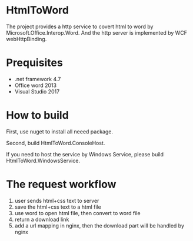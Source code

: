 # HtmlToWord

The project provides a http service to covert html to word by Microsoft.Office.Interop.Word. And the http server is implemented by WCF webHttpBinding.

# Prequisites
- .net framework 4.7
- Office word 2013
- Visual Studio 2017

# How to build

First, use nuget to install all neeed package.

Second, build HtmlToWord.ConsoleHost.

If you need to host the service by Windows Service, please build HtmlToWord.WindowsService.

# The request workflow

1. user sends html+css text to server
2. save the html+css text to a html file
3. use word to open html file, then convert to word file
4. return a download link
5. add a url mapping in nginx, then the download part will be handled by nginx
